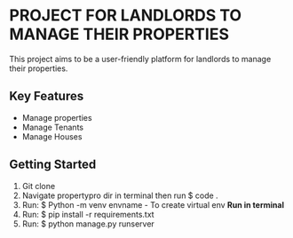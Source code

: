 # PROJECT FOR LANDLORDS TO MANAGE THEIR PROPERTIES

This project aims to be a user-friendly platform for landlords to manage their properties.

## Key Features

* Manage properties
* Manage Tenants
* Manage Houses

## Getting Started

1. Git clone
2. Navigate propertypro dir in terminal then run $ code .
3. Run: $ Python -m venv envname - To create virtual env **Run in terminal**
4. Run: $ pip install -r requirements.txt
5. Run: $ python manage.py runserver
